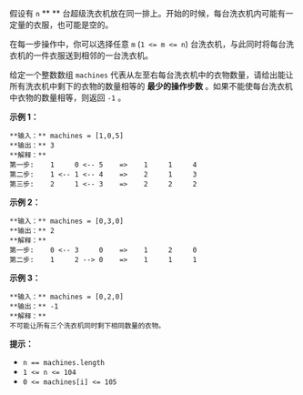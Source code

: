 假设有 `n` ** ** 台超级洗衣机放在同一排上。开始的时候，每台洗衣机内可能有一定量的衣服，也可能是空的。

在每一步操作中，你可以选择任意 `m` (`1 <= m <= n`) 台洗衣机，与此同时将每台洗衣机的一件衣服送到相邻的一台洗衣机。

给定一个整数数组 `machines` 代表从左至右每台洗衣机中的衣物数量，请给出能让所有洗衣机中剩下的衣物的数量相等的 **最少的操作步数**
。如果不能使每台洗衣机中衣物的数量相等，则返回 `-1` 。



**示例 1：**

    
    
    **输入：** machines = [1,0,5]
    **输出：** 3
    **解释：**
    第一步:    1     0 <-- 5    =>    1     1     4
    第二步:    1 <-- 1 <-- 4    =>    2     1     3    
    第三步:    2     1 <-- 3    =>    2     2     2   
    

**示例 2：**

    
    
    **输入：** machines = [0,3,0]
    **输出：** 2
    **解释：**
    第一步:    0 <-- 3     0    =>    1     2     0    
    第二步:    1     2 --> 0    =>    1     1     1     
    

**示例 3：**

    
    
    **输入：** machines = [0,2,0]
    **输出：** -1
    **解释：**
    不可能让所有三个洗衣机同时剩下相同数量的衣物。
    



**提示：**

  * `n == machines.length`
  * `1 <= n <= 104`
  * `0 <= machines[i] <= 105`

